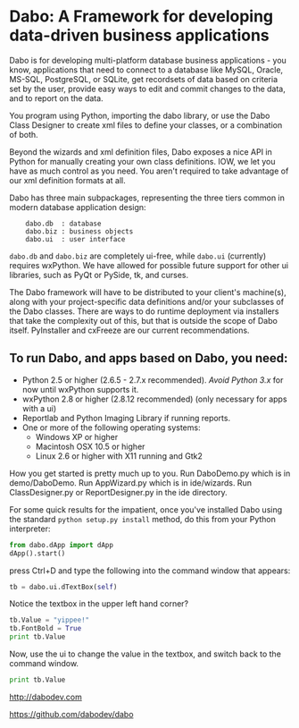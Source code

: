 Dabo: A Framework for developing data-driven business applications
==================================================================

Dabo is for developing multi-platform database business applications - you know, applications that need to connect to a database like MySQL, Oracle, MS-SQL, PostgreSQL, or SQLite, get recordsets of data based on criteria set by the user, provide easy ways to edit and commit changes to the data, and to report on the data.

You program using Python, importing the dabo library, or use the Dabo Class Designer to create xml files to define your classes, or a combination of both.

Beyond the wizards and xml definition files, Dabo exposes a nice API in Python for manually creating your own class definitions. IOW, we let you have as much control as you need. You aren't required to take advantage of our xml definition formats at all.

Dabo has three main subpackages, representing the three tiers common in modern database application design:
```
	dabo.db  : database
	dabo.biz : business objects
	dabo.ui  : user interface
```
```dabo.db``` and ```dabo.biz``` are completely ui-free, while ```dabo.ui``` (currently) requires wxPython. We have allowed for possible future support for other ui libraries, such as PyQt or PySide, tk, and curses.

The Dabo framework will have to be distributed to your client's machine(s), along with your project-specific data definitions and/or your subclasses of the Dabo classes. There are ways to do runtime deployment via installers that take the complexity out of this, but that is outside the scope of Dabo itself. PyInstaller and cxFreeze are our current recommendations.

To run Dabo, and apps based on Dabo, you need:
----------------------------------------------
 * Python 2.5 or higher (2.6.5 - 2.7.x recommended). *Avoid Python 3.x* for now until wxPython supports it.
 * wxPython 2.8 or higher (2.8.12 recommended) (only necessary for apps with a ui)
 * Reportlab and Python Imaging Library if running reports.
 * One or more of the following operating systems:
   * Windows XP or higher
   * Macintosh OSX 10.5 or higher
   * Linux 2.6 or higher with X11 running and Gtk2

How you get started is pretty much up to you. Run DaboDemo.py which is in demo/DaboDemo. Run AppWizard.py which is in ide/wizards. Run ClassDesigner.py or ReportDesigner.py in the ide directory.

For some quick results for the impatient, once you've installed Dabo using the standard ```python setup.py install``` method, do this from your Python interpreter:

```python
from dabo.dApp import dApp
dApp().start()
```

press Ctrl+D and type the following into the command window that appears:

```python
tb = dabo.ui.dTextBox(self)
```

Notice the textbox in the upper left hand corner?
```python
tb.Value = "yippee!"
tb.FontBold = True
print tb.Value
```

Now, use the ui to change the value in the textbox, and switch back to
the command window.
```python
print tb.Value
```

http://dabodev.com

https://github.com/dabodev/dabo
